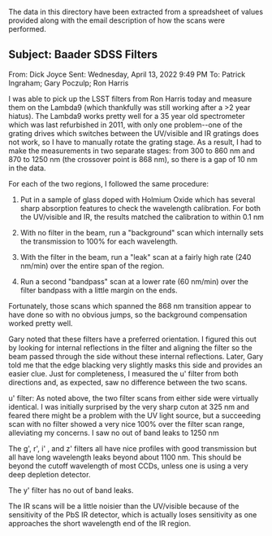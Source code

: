 The data in this directory have been extracted from a spreadsheet of
values provided along with the email description of how the scans were
performed.


Subject: Baader SDSS Filters
----------------------------

From: Dick Joyce
Sent: Wednesday, April 13, 2022 9:49 PM
To: Patrick Ingraham; Gary Poczulp; Ron Harris

I was able to pick up the LSST filters from Ron Harris today and measure them on
the Lambda9 (which thankfully was still working after a >2 year hiatus).  The
Lambda9 works pretty well for a 35 year old spectrometer which was last
refurbished in 2011, with only one problem--one of the grating drives which
switches between the UV/visible and IR gratings does not work, so I have to
manually rotate the grating stage.  As a result, I had to make the measurements
in two separate stages: from 300 to 860 nm and 870 to 1250 nm (the crossover
point is 868 nm), so there is a gap of 10 nm in the data.

For each of the two regions, I followed the same procedure:

1.  Put in a sample of glass doped with Holmium Oxide which has several sharp
absorption features to check the wavelength calibration.  For both the
UV/visible and IR, the results matched the calibration to within 0.1 nm

2.  With no filter in the beam, run a "background" scan which internally sets
the transmission to 100% for each wavelength.

3.  With the filter in the beam, run a "leak" scan at a fairly high rate
(240 nm/min) over the entire span of the region.

4.  Run a second "bandpass" scan at a lower rate (60 nm/min) over the filter
bandpass with a little margin on the ends.

Fortunately, those scans which spanned the 868 nm transition appear to have done
so with no obvious jumps, so the background compensation worked pretty well.

Gary noted that these filters have a preferred orientation.  I figured this out
by looking for internal reflections in the filter and aligning the filter so the
beam passed through the side without these internal reflections.  Later, Gary
told me that the edge blacking very slightly masks this side and provides an
easier clue.  Just for completeness, I measured the u' filter from both
directions and, as expected, saw no difference between the two scans.

u' filter:  As noted above, the two filter scans from either side were virtually
identical.  I was initially surprised by the very sharp cuton at 325 nm and
feared there might be a problem with the UV light source, but a succeeding scan
with no filter showed a very nice 100% over the filter scan range, alleviating
my concerns.  I saw no out of band leaks to 1250 nm

The g', r',  i' , and z' filters all have nice profiles with good transmission
but all have long wavelength leaks beyond about 1100 nm. This should be beyond
the cutoff wavelength of most CCDs, unless one is using a very deep depletion
detector.

The y' filter has no out of band leaks.

The IR scans will be a little noisier than the UV/visible because of the
sensitivity of the PbS IR detector, which is actually loses sensitivity as one
approaches the short wavelength end of the IR region.
